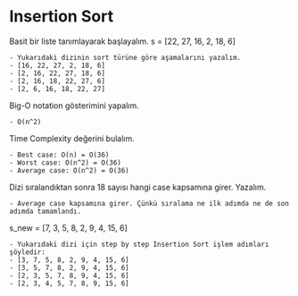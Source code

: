 # Insertion Sort

Basit bir liste tanımlayarak başlayalım.
s = [22, 27, 16, 2, 18, 6]

    - Yukarıdaki dizinin sort türüne göre aşamalarını yazalım.
    - [16, 22, 27, 2, 18, 6]
    - [2, 16, 22, 27, 18, 6]
    - [2, 16, 18, 22, 27, 6]
    - [2, 6, 16, 18, 22, 27]

Big-O notation gösterimini yapalım.
    
    - O(n^2)

Time Complexity değerini bulalım.

    - Best case: O(n) = O(36)
    - Worst case: O(n^2) = O(36)
    - Average case: O(n^2) = O(36)
    
Dizi sıralandıktan sonra 18 sayısı hangi case kapsamına girer. Yazalım.

    - Average case kapsamına girer. Çünkü sıralama ne ilk adımda ne de son adımda tamamlandı.

s_new = [7, 3, 5, 8, 2, 9, 4, 15, 6]

    - Yukarıdaki dizi için step by step Insertion Sort işlem adımları şöyledir:
    - [3, 7, 5, 8, 2, 9, 4, 15, 6]
    - [3, 5, 7, 8, 2, 9, 4, 15, 6]
    - [2, 3, 5, 7, 8, 9, 4, 15, 6]
    - [2, 3, 4, 5, 7, 8, 9, 15, 6]
